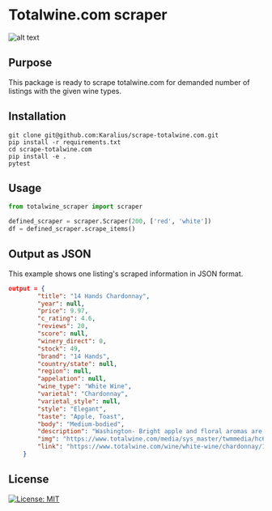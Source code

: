 # Totalwine.com scraper

![alt text](https://www.totalwine.com/media/sys_master/cmsmedia/h4d/h16/8994184232990.jpg)

## Purpose

This package is ready to scrape totalwine.com for demanded number of listings with the given wine types.


## Installation
```github
git clone git@github.com:Karalius/scrape-totalwine.com.git
pip install -r requirements.txt
cd scrape-totalwine.com
pip install -e .
pytest
```

## Usage
```python
from totalwine_scraper import scraper

defined_scraper = scraper.Scraper(200, ['red', 'white'])
df = defined_scraper.scrape_items()
```

## Output as JSON

This example shows one listing's scraped information in JSON format.

```json
output = {
        "title": "14 Hands Chardonnay",
        "year": null,
        "price": 9.97,
        "c_rating": 4.6,
        "reviews": 20,
        "score": null,
        "winery_direct": 0,
        "stock": 49,
        "brand": "14 Hands",
        "country/state": null,
        "region": null,
        "appelation": null,
        "wine_type": "White Wine",
        "varietal": "Chardonnay",
        "varietal_style": null,
        "style": "Elegant",
        "taste": "Apple, Toast",
        "body": "Medium-bodied",
        "description": "Washington- Bright apple and floral aromas are complemented by light notes of vanilla and sweet butterscotch. Juicy pear and apple flavors give way to subtle touches of toast and spice and ends with a soft finish.",
        "img": "https://www.totalwine.com/media/sys_master/twmmedia/hc6/h9e/14536635908126.png",
        "link": "https://www.totalwine.com/wine/white-wine/chardonnay/14-hands-chardonnay/p/16940750"
    }
```

## License
[![License: MIT](https://img.shields.io/badge/License-MIT-yellow.svg)](https://opensource.org/licenses/MIT)

